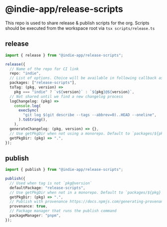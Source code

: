 # @indie-app/release-scripts

This repo is used to share release & publish scripts for the org. Scripts should be executed from the workspace root via `tsx scripts/release.ts`

## release

```ts
import { release } from "@indie-app/release-scripts";

release({
  // Name of the repo for CI link
  repo: "indie",
  // List of options. Choice will be available in following callback as `pkg`
  packages: ["release-scripts"],
  toTag: (pkg, version) =>
    pkg === "indie" ? `v${version}` : `${pkg}@${version}`,
  // Not shared until we find a new changelog process
  logChangelog: (pkg) =>
    console.log(
      execSync(
        "git log $(git describe --tags --abbrev=0)..HEAD --oneline",
      ).toString(),
    ),
  generateChangelog: (pkg, version) => {},
  // Use getPkgDir when not using a monorepo. Default to `packages/${pkg}`
  getPkgDir: (pkg) => ".",
});
```

## publish

```ts
import { publish } from "@indie-app/release-scripts";

publish({
  // Used when tag is not `pkg@version`
  defaultPackage: "release-scripts",
  // Use getPkgDir when not in a monorepo. Default to `packages/${pkg}`
  getPkgDir: (pkg) => ".",
  // Publish with provenance https://docs.npmjs.com/generating-provenance-statements
  provenance: true,
  // Package manager that runs the publish command
  packageManager: "pnpm",
});
```
